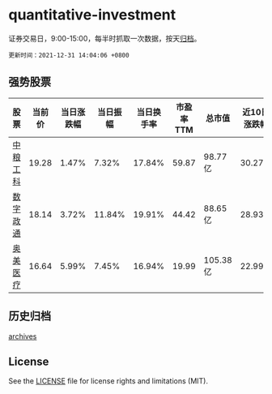 # quantitative-investment

证券交易日，9:00-15:00，每半时抓取一次数据，按天[归档](archives)。

`更新时间：2021-12-31 14:04:06 +0800`

## 强势股票

|股票|当前价|当日涨跌幅|当日振幅|当日换手率|市盈率TTM|总市值|近10日涨跌幅|
|----|----|----|----|----|----|----|----|
|[中粮工科](https://xueqiu.com/S/SZ301058)|19.28|1.47%|7.32%|17.84%|59.87|98.77亿|30.27%|
|[数字政通](https://xueqiu.com/S/SZ300075)|18.14|3.72%|11.84%|19.91%|44.42|88.65亿|28.93%|
|[奥美医疗](https://xueqiu.com/S/SZ002950)|16.64|5.99%|7.45%|16.94%|19.99|105.38亿|22.99%|

## 历史归档

[archives](archives)

## License

See the [LICENSE](LICENSE) file for license rights and limitations (MIT).